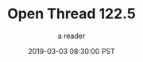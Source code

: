 ---
layout: podcast
title: "Open Thread 122.5"
author: a reader
description: https://slatestarcodex.com/2019/03/03/open-thread-122-5/
date: 2019-03-03 08:30:00 PST
length: 57502
duration: 14
guid: open-thread-122-5
---